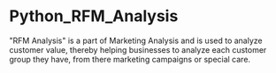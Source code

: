 # Python_RFM_Analysis
"RFM Analysis" is a part of Marketing Analysis and is used to analyze customer value, thereby helping businesses to analyze each customer group they have, from there marketing campaigns or special care.
